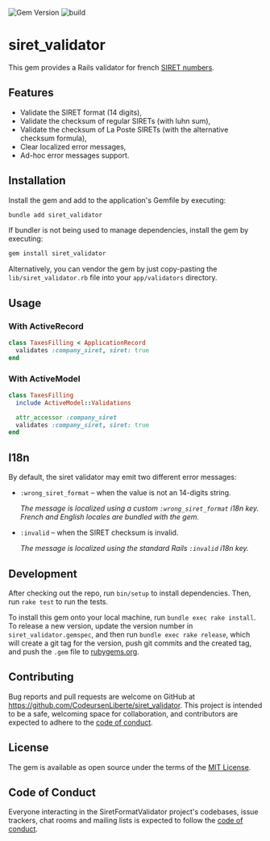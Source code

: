 ![Gem Version](https://badge.fury.io/rb/siret_validator.svg) ![build](https://github.com/CodeursenLiberte/siret_validator/actions/workflows/main.yml/badge.svg)

# siret_validator

This gem provides a Rails validator for french [SIRET numbers](https://entreprendre.service-public.fr/vosdroits/F32135?lang=en).

## Features

* Validate the SIRET format (14 digits),
* Validate the checksum of regular SIRETs (with luhn sum),
* Validate the checksum of La Poste SIRETs (with the alternative checksum formula),
* Clear localized error messages,
* Ad-hoc error messages support.

## Installation

Install the gem and add to the application's Gemfile by executing:

```bash
bundle add siret_validator
```

If bundler is not being used to manage dependencies, install the gem by executing:

```bash
gem install siret_validator
```

Alternatively, you can vendor the gem by just copy-pasting the `lib/siret_validator.rb` file into your `app/validators` directory.

## Usage

### With ActiveRecord

```ruby
class TaxesFilling < ApplicationRecord
  validates :company_siret, siret: true
end
```

### With ActiveModel

```ruby
class TaxesFilling
  include ActiveModel::Validations

  attr_accessor :company_siret
  validates :company_siret, siret: true
end
```

## I18n

By default, the siret validator may emit two different error messages:

* `:wrong_siret_format` – when the value is not an 14-digits string.

    _The message is localized using a custom `:wrong_siret_format` i18n key. French and English locales are bundled with the gem._
* `:invalid` – when the SIRET checksum is invalid.

    _The message is localized using the standard Rails `:invalid` i18n key._

## Development

After checking out the repo, run `bin/setup` to install dependencies. Then, run `rake test` to run the tests.

To install this gem onto your local machine, run `bundle exec rake install`. To release a new version, update the version number in `siret_validator.gemspec`, and then run `bundle exec rake release`, which will create a git tag for the version, push git commits and the created tag, and push the `.gem` file to [rubygems.org](https://rubygems.org).

## Contributing

Bug reports and pull requests are welcome on GitHub at https://github.com/CodeursenLiberte/siret_validator. This project is intended to be a safe, welcoming space for collaboration, and contributors are expected to adhere to the [code of conduct](https://github.com/CodeursenLiberte/siret_validator/blob/main/CODE_OF_CONDUCT.md).

## License

The gem is available as open source under the terms of the [MIT License](https://opensource.org/licenses/MIT).

## Code of Conduct

Everyone interacting in the SiretFormatValidator project's codebases, issue trackers, chat rooms and mailing lists is expected to follow the [code of conduct](https://github.com/[USERNAME]/siret_validator/blob/main/CODE_OF_CONDUCT.md).
